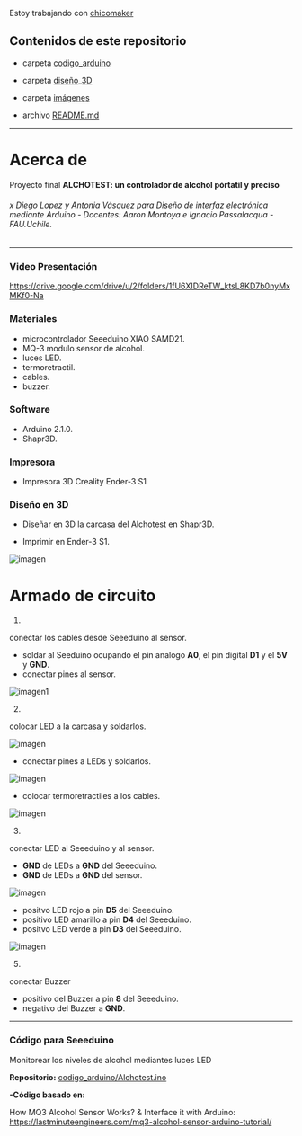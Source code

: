 Estoy trabajando con [chicomaker](https://github.com/chicomaker)

## Contenidos de este repositorio

- carpeta [codigo_arduino](https://github.com/malparidv/aud5i022-2023-1/tree/main/proyecto-final/malparidv/Codigo_arduino)

- carpeta [diseño_3D](https://github.com/malparidv/aud5i022-2023-1/tree/main/proyecto-final/malparidv/Dise%C3%B1o%203D)

- carpeta [imágenes](https://github.com/malparidv/aud5i022-2023-1/tree/main/proyecto-final/malparidv/Im%C3%A1genes)

- archivo [README.md](https://github.com/malparidv/aud5i022-2023-1/blob/main/proyecto-final/malparidv/README.md)

---

# Acerca de 

Proyecto final **ALCHOTEST: un controlador de alcohol pórtatil y preciso**

###### x Diego Lopez y Antonia Vásquez para Diseño de interfaz electrónica mediante Arduino - Docentes: Aaron Montoya e Ignacio Passalacqua - FAU.Uchile.

---

### Video Presentación

https://drive.google.com/drive/u/2/folders/1fU6XIDReTW_ktsL8KD7b0nyMxMKf0-Na

### Materiales

- microcontrolador Seeeduino XIAO SAMD21.
- MQ-3 modulo sensor de alcohol. 
- luces LED.
- termoretractil.
- cables.
- buzzer.

### Software

- Arduino 2.1.0.
- Shapr3D.

### Impresora

  - Impresora 3D Creality Ender-3 S1

### Diseño en 3D

- Diseñar en 3D la carcasa del Alchotest en Shapr3D.

- Imprimir en Ender-3 S1.

![imagen](https://github.com/malparidv/aud5i022-2023-1/blob/main/proyecto-final/malparidv/Im%C3%A1genes/WhatsApp%20Image%202023-06-30%20at%2011.09.39%20AM(3).jpeg?raw=true)

# Armado de circuito

1. 

conectar los cables desde Seeeduino al sensor.

- soldar al Seeduino ocupando el pin analogo **A0**, el pin digital **D1** y el **5V** y **GND**.
- conectar pines al sensor.

![imagen1](https://github.com/malparidv/aud5i022-2023-1/blob/main/proyecto-final/malparidv/Im%C3%A1genes/WhatsApp%20Image%202023-06-30%20at%2011.09.39%20AM.jpeg?raw=true)

2.

colocar LED a la carcasa y soldarlos.

![imagen](https://github.com/malparidv/aud5i022-2023-1/blob/main/proyecto-final/malparidv/Im%C3%A1genes/WhatsApp%20Image%202023-06-30%20at%2011.09.39%20AM(5).jpeg?raw=true)

- conectar pines a LEDs y soldarlos.

![imagen](https://github.com/malparidv/aud5i022-2023-1/blob/main/proyecto-final/malparidv/Im%C3%A1genes/WhatsApp%20Image%202023-06-30%20at%2011.09.39%20AM(4).jpeg?raw=true)

- colocar termoretractiles a los cables.

![imagen](https://github.com/malparidv/aud5i022-2023-1/blob/main/proyecto-final/malparidv/Im%C3%A1genes/WhatsApp%20Image%202023-06-30%20at%2011.09.39%20AM(6).jpeg?raw=true)

3.

conectar LED al Seeeduino y al sensor.

- **GND** de LEDs a **GND** del Seeeduino.
- **GND** de LEDs a **GND** del sensor.

![imagen](https://github.com/malparidv/aud5i022-2023-1/blob/main/proyecto-final/malparidv/Im%C3%A1genes/WhatsApp%20Image%202023-06-30%20at%2011.09.39%20AM(1).jpeg?raw=true)

- positvo LED rojo a pin **D5** del Seeeduino.
- positivo LED amarillo a pin **D4** del Seeeduino.
- positvo LED verde a pin **D3** del Seeeduino.

![imagen](https://github.com/malparidv/aud5i022-2023-1/blob/main/proyecto-final/malparidv/Im%C3%A1genes/WhatsApp%20Image%202023-06-30%20at%2011.09.39%20AM(2).jpeg?raw=true)

5.

conectar Buzzer

- positivo del Buzzer a pin **8** del Seeeduino.
- negativo del Buzzer a **GND**.

---

### Código para Seeeduino

Monitorear los niveles de alcohol mediantes luces LED

**Repositorio:** [codigo_arduino/Alchotest.ino](https://github.com/malparidv/aud5i022-2023-1/blob/main/proyecto-final/malparidv/Codigo_arduino/Alchotest.ino)

**-Código basado en:**

How MQ3 Alcohol Sensor Works? & Interface it with Arduino:
https://lastminuteengineers.com/mq3-alcohol-sensor-arduino-tutorial/



